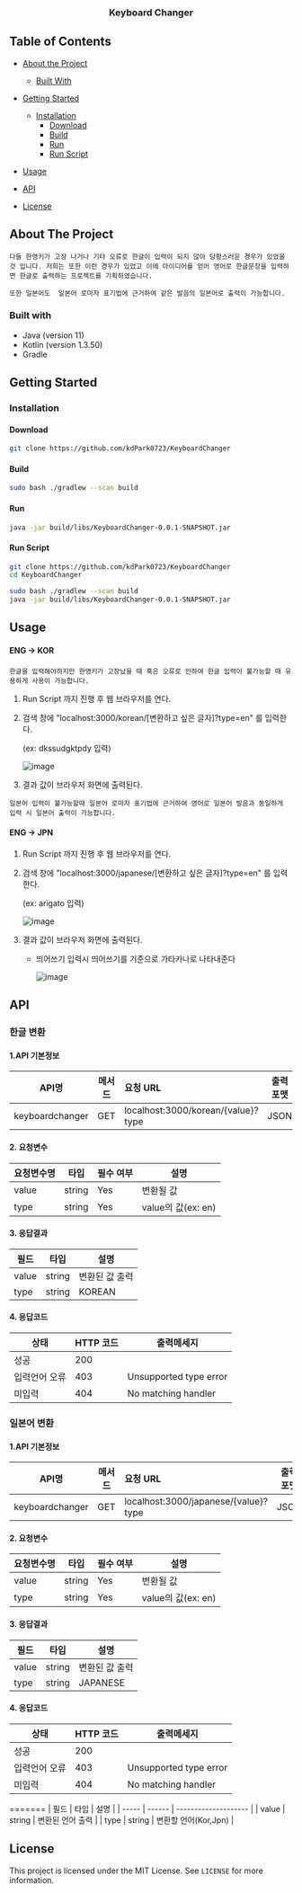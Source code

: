  <h3 align="center">Keyboard Changer</h3>
  <p align="center">










## Table of Contents

- [About the Project](#about-the-project)

  - [Built With](#built-with)

- [Getting Started](#getting-started)

  - [Installation](#installation)
    - [Download](#download)
    - [Build](#build)
    - [Run](#run)
    - [Run Script](#run-script)

- [Usage](#usage)

- [API](#api)

- [License](#license)

  <!-- ABOUT THE PROJECT -->



## About The Project

	다들 한영키가 고장 나거나 기타 오류로 한글이 입력이 되지 않아 당황스러운 경우가 있었을 것 입니다. 저희는 또한 이런 경우가 있었고 이에 아이디어를 얻어 영어로 한글문장을 입력하면 한글로 출력하는 프로젝트를 기획하였습니다.
	
	또한 일본어도  일본어 로마자 표기법에 근거하여 같은 발음의 일본어로 출력이 가능합니다.

### Built with

- Java (version 11)
- Kotlin (version 1.3.50)
- Gradle



<!-- GETTING STARTED -->

## Getting Started

<!-- INSTALLATION -->

### Installation

<!-- DOWNLOAD -->

#### Download

```sh
git clone https://github.com/kdPark0723/KeyboardChanger
```

<!-- BUILD -->

#### Build

```sh
sudo bash ./gradlew --scan build
```

<!-- RUN -->

#### Run

```sh
java -jar build/libs/KeyboardChanger-0.0.1-SNAPSHOT.jar
```

<!-- RUN SCRIPT -->

#### Run Script

```sh
git clone https://github.com/kdPark0723/KeyboardChanger
cd KeyboardChanger

sudo bash ./gradlew --scan build
java -jar build/libs/KeyboardChanger-0.0.1-SNAPSHOT.jar
```



<!-- USAGE EXAMPLE -->

## Usage

#### ENG -> KOR

	한글을 입력해야하지만 한영키가 고장났을 때 혹은 오류로 인하여 한글 입력이 불가능할 때 유용하게 사용이 가능합니다. 

1. Run Script 까지 진행 후 웹 브라우저를 연다.

2. 검색 창에 "localhost:3000/korean/[변환하고 싶은 글자]?type=en" 를 입력한다.

   (ex: dkssudgktpdy 입력)

   ![image](https://user-images.githubusercontent.com/50135193/70551021-1184bc00-1bba-11ea-89db-0aeed003a190.png)

3. 결과 값이 브라우저 화면에 출력된다.





```
일본어 입력이 불가능할때 일본어 로마자 표기법에 근거하여 영어로 일본어 발음과 동일하게 입력 시 일본어 출력이 가능합니다.
```

#### ENG -> JPN

1. Run Script 까지 진행 후 웹 브라우저를 연다.

2. 검색 창에 "localhost:3000/japanese/[변환하고 싶은 글자]?type=en" 를 입력한다.

   (ex: arigato 입력)

   ![image](https://user-images.githubusercontent.com/50135193/70612017-7affdb80-1c49-11ea-9469-b019eead1c3f.png)

3. 결과 값이 브라우저 화면에 출력된다.

   * 띄어쓰기 입력시 띄어쓰기를 기준으로 가타카나로 나타내준다

     ![image](https://user-images.githubusercontent.com/50135193/70622122-8f9a9e80-1c5e-11ea-8e93-bf45f6588c24.png)

     

<!-- API-->

## API
### 한글 변환
#### 1.API 기본정보

| API명           | 메서드 | 요청 URL                       | 출력 포맷 |
| --------------- | ------ | :----------------------------- | --------- |
| keyboardchanger | GET    | localhost:3000/korean/{value}?type | JSON      |

#### 2. 요청변수

| 요청변수명 | 타입   | 필수 여부 | 설명                                        |
| ---------- | ------ | :-------- | ------------------------------------------- |
| value       | string | Yes       | 변환될 값 |
| type       | string | Yes       | value의 값(ex: en) |


#### 3. 응답결과

| 필드  | 타입   | 설명                                       |
| ----- | ------ | ------------------------------------------ |
| value | string | 변환된 값 출력                           |
| type  | string | KOREAN |

#### 4. 응답코드

| 상태          | HTTP 코드 | 출력메세지             |
| ------------- | --------- | ---------------------- |
| 성공          | 200       |                        |
| 입력언어 오류 | 403       | Unsupported type error |
| 미입력        | 404       | No matching handler    |


### 일본어 변환
#### 1.API 기본정보

| API명           | 메서드 | 요청 URL                       | 출력 포맷 |
| --------------- | ------ | :----------------------------- | --------- |
| keyboardchanger | GET    | localhost:3000/japanese/{value}?type | JSON      |

#### 2. 요청변수

| 요청변수명 | 타입   | 필수 여부 | 설명                                        |
| ---------- | ------ | :-------- | ------------------------------------------- |
| value       | string | Yes       | 변환될 값 |
| type       | string | Yes       | value의 값(ex: en) |

#### 3. 응답결과

| 필드  | 타입   | 설명                                       |
| ----- | ------ | ------------------------------------------ |
| value | string | 변환된 값 출력                           |
| type  | string | JAPANESE |

#### 4. 응답코드

| 상태          | HTTP 코드 | 출력메세지             |
| ------------- | --------- | ---------------------- |
| 성공          | 200       |                        |
| 입력언어 오류 | 403       | Unsupported type error |
| 미입력        | 404       | No matching handler    |
=======
| 필드  | 타입   | 설명                 |
| ----- | ------ | -------------------- |
| value | string | 변환된 언어 출력     |
| type  | string | 변환할 언어(Kor,Jpn) |

<!-- LICENSE -->

## License

 This project is licensed under the MIT License.  See `LICENSE` for more information.





